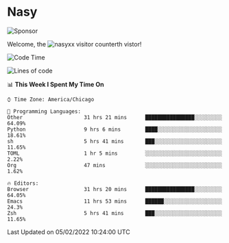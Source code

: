 # Nasy

<!--
<p align="center">
<img height="200" src="https://github-readme-stats.vercel.app/api?username=nasyxx&count_private=true&show_icons=true&theme=dracula&include_all_commits=true"/>
<img height="200" src="https://github-readme-stats.vercel.app/api/top-langs/?username=nasyxx&theme=dracula&hide=html,jupyter+notebook&count_private=true&show_icons=true"/>
</p>

  
----------------
-->

![Sponsor](https://img.shields.io/static/v1.svg?label=Sponsor&message=%E2%9D%A4&logo=GitHub&style=flat&color=pink)
 
Welcome, the ![nasyxx visitor counter](https://count.getloli.com/get/@nasyxx?theme=rule34)th vistor!
 
<!--START_SECTION:waka-->
![Code Time](http://img.shields.io/badge/Code%20Time-1%2C854%20hrs%2049%20mins-blue)

![Lines of code](https://img.shields.io/badge/From%20Hello%20World%20I%27ve%20Written-5%20Million%20lines%20of%20code-blue)

📊 **This Week I Spent My Time On** 

```text
⌚︎ Time Zone: America/Chicago

💬 Programming Languages: 
Other                    31 hrs 21 mins      ████████████████░░░░░░░░░   64.09% 
Python                   9 hrs 6 mins        ████░░░░░░░░░░░░░░░░░░░░░   18.61% 
sh                       5 hrs 41 mins       ███░░░░░░░░░░░░░░░░░░░░░░   11.65% 
TOML                     1 hr 5 mins         ░░░░░░░░░░░░░░░░░░░░░░░░░   2.22% 
Org                      47 mins             ░░░░░░░░░░░░░░░░░░░░░░░░░   1.62%

🔥 Editors: 
Browser                  31 hrs 20 mins      ████████████████░░░░░░░░░   64.05% 
Emacs                    11 hrs 53 mins      ██████░░░░░░░░░░░░░░░░░░░   24.3% 
Zsh                      5 hrs 41 mins       ███░░░░░░░░░░░░░░░░░░░░░░   11.65%

```


 Last Updated on 05/02/2022 10:24:00 UTC
<!--END_SECTION:waka-->

<!-- ![visitors](https://visitor-badge.laobi.icu/badge?page_id=nasyxx.nasyxx) -->

